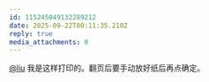 ```yaml
---
id: 115245049132289212
date: 2025-09-22T00:11:35.210Z
reply: true
media_attachments: 0
---
```


<p><span class="h-card" translate="no"><a href="https://iliu.org/" class="u-url mention" rel="nofollow noopener" target="_blank">@<span>liu</span></a></span> 我是这样打印的。翻页后要手动放好纸后再点确定。</p>
